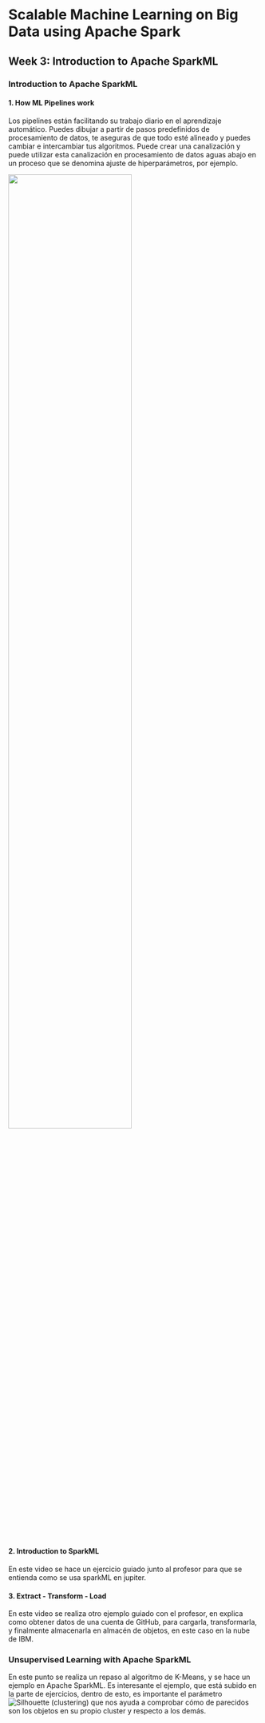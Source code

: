 # **Scalable Machine Learning on Big Data using Apache Spark**
## **Week 3: Introduction to Apache SparkML**
### **Introduction to Apache SparkML**
#### **1. How ML Pipelines work**
Los pipelines están facilitando su trabajo diario en el aprendizaje automático.
Puedes dibujar a partir de pasos predefinidos de procesamiento de datos,
te aseguras de que todo esté alineado y puedes cambiar e intercambiar tus algoritmos.
Puede crear una canalización y puede utilizar esta canalización en
procesamiento de datos aguas abajo en un proceso
que se denomina ajuste de hiperparámetros, por ejemplo.

<img src="/home/ntamurejocolorado/Projects/Coursera/Scalable Machine-Learning-on-Big-Data-using-Apache-Spark/Week_3/images/Image_1.png" width="70%">

#### **2. Introduction to SparkML**
En este video se hace un ejercicio guiado junto al profesor para que se entienda como se usa sparkML en jupiter.

#### **3. Extract - Transform - Load**
En este video se realiza otro ejemplo guiado con el profesor, en explica como obtener datos de una cuenta de GitHub, para cargarla, transformarla, y finalmente almacenarla en almacén de objetos, en este caso en la nube de IBM.

### **Unsupervised Learning with Apache SparkML**
En este punto se realiza un repaso al algoritmo de K-Means, y se hace un ejemplo en Apache SparkML. Es interesante el ejemplo, que está subido en la parte de ejercicios, dentro de esto, es importante el parámetro ![Silhouette (clustering)](https://en.wikipedia.org/wiki/Silhouette_(clustering)?cm_mmc=Email_Newsletter-_-Developer_Ed%2BTech-_-WW_WW-_-SkillsNetwork-Courses-IBMDeveloperSkillsNetwork-ML0201EN-SkillsNetwork-20647446&cm_mmca1=000026UJ&cm_mmca2=10006555&cm_mmca3=M12345678&cvosrc=email.Newsletter.M12345678&cvo_campaign=000026UJ) que nos ayuda a comprobar cómo de parecidos son los objetos en su propio cluster y respecto a los demás.
